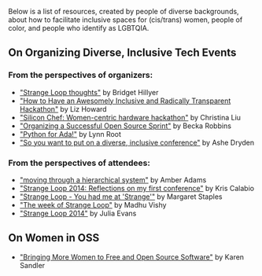 Below is a list of resources, created by people of diverse backgrounds, about how to facilitate inclusive spaces for (cis/trans) women, people of color, and people who identify as LGBTQIA.

## On Organizing Diverse, Inclusive Tech Events

### From the perspectives of organizers:
- ["Strange Loop thoughts"](http://bridgetconsulting.com/?p=131) by Bridget Hillyer
- ["How to Have an Awesomely Inclusive and Radically Transparent Hackathon"](http://lizthedeveloper.com/how-to-have-an-awesomely-inclusive-and-radically-transparent-hackathon) by Liz Howard
- ["Silicon Chef: Women-centric hardware hackathon"](http://aerialdomo.tumblr.com/post/63998844533/silicon-chef-women-centric-hardware-hackathon) by Christina Liu
- ["Organizing a Successful Open Source Sprint"](http://bitchincode.wordpress.com/2014/04/16/organizing-a-successful-open-source-sprint-a-tale-of-cupcakes-and-rest) by Becka Robbins
- ["Python for Ada!"](http://www.roguelynn.com/words/Support-Ada-Initiative) by Lynn Root
- ["So you want to put on a diverse, inclusive conference"](http://www.ashedryden.com/blog/so-you-want-to-put-on-a-diverse-inclusive-conference) by Ashe Dryden

### From the perspectives of attendees:
- ["moving through a hierarchical system"](http://anarchival.net/Strange-Loop/) by Amber Adams
- ["Strange Loop 2014: Reflections on my first conference"](http://krisc.github.io/blog/StrangeLoop2014/) by Kris Calabio
- ["Strange Loop - You had me at 'Strange'"](http://deadlugosi.blogspot.com/2014/09/strange-loop-you-had-me-at-strange.html) by Margaret Staples
- ["The week of Strange Loop"](http://madhuvishy.in/posts/the-week-of-strange-loop.html) by Madhu Vishy
- ["Strange Loop 2014"](http://jvns.ca/blog/2014/09/24/strange-loop-2014/) by Julia Evans

## On Women in OSS
- ["Bringing More Women to Free and Open Source Software"](https://www.youtube.com/watch?v=gDUMXEfvAME) by Karen Sandler